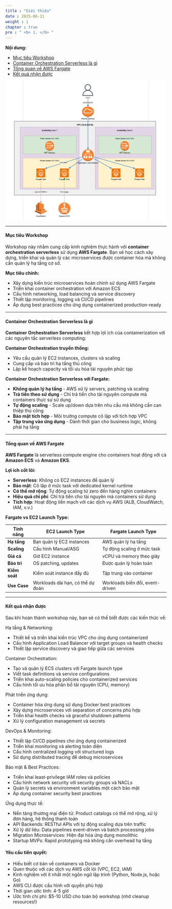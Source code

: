 ```yaml
---
title : "Giới thiệu"
date : 2025-08-11
weight : 1
chapter : true
pre : " <b> 1. </b> "
---
```


**Nội dung:**
- [ Mục tiêu Workshop](#-mục-tiêu-workshop)
- [ Container Orchestration Serverless là gì](#-container-orchestration-serverless-là-gì)
- [ Tổng quan về AWS Fargate](#-tổng-quan-về-aws-fargate)
- [ Kết quả nhận được](#-kết-quả-nhận-được)

![Fargate Architecture](/images/00/0000.png?featherlight=false&width=90pc)

---

#### Mục tiêu Workshop

Workshop này nhằm cung cấp kinh nghiệm thực hành với **container orchestration serverless** sử dụng **AWS Fargate**. Bạn sẽ học cách xây dựng, triển khai và quản lý các microservices được container hóa mà không cần quản lý hạ tầng cơ sở.

**Mục tiêu chính:**
- Xây dựng kiến trúc microservices hoàn chỉnh sử dụng AWS Fargate
- Triển khai container orchestration với Amazon ECS
- Cấu hình networking, load balancing và service discovery
- Thiết lập monitoring, logging và CI/CD pipelines
- Áp dụng best practices cho ứng dụng containerized production-ready

---

#### Container Orchestration Serverless là gì

**Container Orchestration Serverless** kết hợp lợi ích của containerization với các nguyên tắc serverless computing:

**Container Orchestration truyền thống:**
- Yêu cầu quản lý EC2 instances, clusters và scaling
- Cung cấp và bảo trì hạ tầng thủ công
- Lập kế hoạch capacity và tối ưu hóa tài nguyên phức tạp

**Container Orchestration Serverless với Fargate:**
-  **Không quản lý hạ tầng** - AWS xử lý servers, patching và scaling
-  **Trả tiền theo sử dụng** - Chỉ trả tiền cho tài nguyên compute mà containers thực sự sử dụng
-  **Tự động scaling** - Scale up/down dựa trên nhu cầu mà không cần can thiệp thủ công
-  **Bảo mật tích hợp** - Môi trường compute cô lập với tích hợp VPC
-  **Tập trung vào ứng dụng** - Dành thời gian cho business logic, không phải hạ tầng

---

####  Tổng quan về AWS Fargate

**AWS Fargate** là serverless compute engine cho containers hoạt động với cả **Amazon ECS** và **Amazon EKS**.

**Lợi ích cốt lõi:**
- **Serverless**: Không có EC2 instances để quản lý
- **Bảo mật**: Cô lập ở mức task với dedicated kernel runtime
- **Có thể mở rộng**: Tự động scaling từ zero đến hàng nghìn containers
- **Hiệu quả chi phí**: Chỉ trả tiền cho tài nguyên mà containers sử dụng
- **Tích hợp**: Hoạt động liền mạch với các dịch vụ AWS (ALB, CloudWatch, IAM, v.v.)

**Fargate vs EC2 Launch Type:**

| Tính năng     | EC2 Launch Type                   | Fargate Launch Type              |
|---------------|-----------------------------------|----------------------------------|
| **Hạ tầng**   | Bạn quản lý EC2 instances         | AWS quản lý hạ tầng              |
| **Scaling**   | Cấu hình Manual/ASG               | Tự động scaling ở mức task       |
| **Giá cả**    | Giờ EC2 instance                  | vCPU và memory theo giây         |
| **Bảo trì**   | OS patching, updates              | Được quản lý hoàn toàn           |
| **Kiểm soát** | Kiểm soát instance đầy đủ         | Tập trung vào container          |
| **Use Case**  | Workloads dài hạn, có thể dự đoán | Workloads biến đổi, event-driven |

---

####  Kết quả nhận được
Sau khi hoàn thành workshop này, bạn sẽ có thể biết được các kiến thức về:

 Hạ tầng & Networking:
 + Thiết kế và triển khai kiến trúc VPC cho ứng dụng containerized
 + Cấu hình Application Load Balancer với target groups và health checks
 + Thiết lập service discovery và giao tiếp giữa các services

 Container Orchestration:
 + Tạo và quản lý ECS clusters với Fargate launch type
 + Viết task definitions và service configurations
 + Triển khai auto-scaling policies cho containerized services
 + Cấu hình tối ưu hóa phân bổ tài nguyên (CPU, memory)

 Phát triển ứng dụng:
 + Container hóa ứng dụng sử dụng Docker best practices
 + Xây dựng microservices với separation of concerns phù hợp
 + Triển khai health checks và graceful shutdown patterns
 + Xử lý configuration management và secrets

 DevOps & Monitoring:
 + Thiết lập CI/CD pipelines cho ứng dụng containerized
 + Triển khai monitoring và alerting toàn diện
 + Cấu hình centralized logging với structured logs
 + Sử dụng distributed tracing để debug microservices

 Bảo mật & Best Practices:
 + Triển khai least-privilege IAM roles và policies
 + Cấu hình network security với security groups và NACLs
 + Quản lý secrets và environment variables một cách bảo mật
 + Áp dụng container security best practices

 Ứng dụng thực tế:
+ Nền tảng thương mại điện tử: Product catalogs có thể mở rộng, xử lý đơn hàng, hệ thống thanh toán
+ API Backends: RESTful APIs với tự động scaling dựa trên traffic
+ Xử lý dữ liệu: Data pipelines event-driven và batch processing jobs
+ Migration Microservices: Hiện đại hóa ứng dụng monolithic
+ Startup MVPs: Rapid prototyping mà không cần overhead hạ tầng

#### Yêu cầu tiên quyết:

- Hiểu biết cơ bản về containers và Docker
- Quen thuộc với các dịch vụ AWS cốt lõi (VPC, EC2, IAM)
- Kinh nghiệm với ít nhất một ngôn ngữ lập trình (Python, Node.js, hoặc Go)
- AWS CLI được cấu hình với quyền phù hợp
- Thời gian ước tính: 4-5 giờ
- Ước tính chi phí: $5-10 USD cho toàn bộ workshop (nhớ cleanup resources!)
